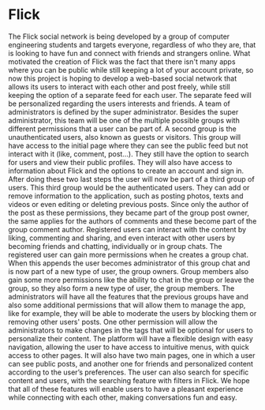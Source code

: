 # Flick

The Flick social network is being developed by a group of computer engineering students and targets everyone, regardless of who they are, that is looking to have fun and connect with friends and strangers online.
What motivated the creation of Flick was the fact that there isn't many apps where you can be public while still keeping a lot of your account private, so now this project is hoping to develop a web-based social network that allows its users to interact with each other and post freely, while still keeping the option of a separate feed for each user. The separate feed will be personalized regarding the users interests and friends.
A team of administrators is defined by the super administrator. Besides the super administrator, this team will be one of the multiple possible groups with different permissions that a user can be part of.
A second group is the unauthenticated users, also known as guests or visitors. This group will have access to the initial page where they can see the public feed but not interact with it (like, comment, post...). They still have the option to search for users and view their public profiles. They will also have access to information about Flick and the options to create an account and sign in. After doing these two last steps the user will now be part of a third group of users.
This third group would be the authenticated users. They can add or remove information to the application, such as posting photos, texts and videos or even editing or deleting previous posts. Since only the author of the post as these permissions, they became part of the group post owner, the same applies for the authors of comments and these become part of the group comment author. Registered users can interact with the content by liking, commenting and sharing, and even interact with other users by becoming friends and chatting, individually or in group chats. The registered user can gain more permissions when he creates a group chat. When this appends the user becomes administrator of this group chat and is now part of a new type of user, the group owners. Group members also gain some more permissions like the ability to chat in the group or leave the group, so they also form a new type of user, the group members.
The administrators will have all the features that the previous groups have and also some additional permissions that will allow them to manage the app, like for example, they will be able to moderate the users by blocking them or removing other users' posts. One other permission will allow the administrators to make changes in the tags that will be optional for users to personalize their content.
The platform will have a flexible design with easy navigation, allowing the user to have access to intuitive menus, with quick access to other pages. It will also have two main pages, one in which a user can see public posts, and another one for friends and personalized content according to the user’s preferences. The user can also search for specific content and users, with the searching feature with filters in Flick. We hope that all of these features will enable users to have a pleasant experience while connecting with each other, making conversations fun and easy.
